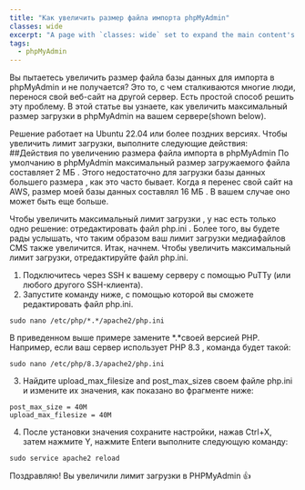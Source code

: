 ```yaml
---
title: "Как увеличить размер файла импорта phpMyAdmin"
classes: wide
excerpt: "A page with `classes: wide` set to expand the main content's width."
tags: 
  - phpMyAdmin
---
```


Вы пытаетесь увеличить размер файла базы данных для импорта в phpMyAdmin и не получается? Это то, с чем сталкиваются
многие люди, перенося свой веб-сайт на другой сервер. Есть простой способ решить эту проблему. 
В этой статье вы узнаете,  как увеличить максимальный размер загрузки в phpMyAdmin на вашем сервере(shown below).

Решение  работает на Ubuntu 22.04 или более поздних версиях. Чтобы увеличить лимит загрузки, выполните следующие действия:
##Действия по увеличению размера файла импорта в phpMyAdmin
По умолчанию в  phpMyAdmin максимальный размер загружаемого файла составляет 2 МБ . Этого недостаточно для  загрузки базы данных большего размера ,
как это часто бывает. Когда я перенес свой сайт на AWS,  размер моей базы данных составлял 16 МБ . 
В вашем случае оно может быть еще больше.

Чтобы увеличить максимальный лимит загрузки , у нас есть только одно решение: отредактировать файл php.ini .
Более того, вы будете рады услышать, что таким образом ваш лимит загрузки медиафайлов CMS также увеличится. Итак, начнем.
Чтобы увеличить максимальный лимит загрузки, отредактируйте файл php.ini.

1. Подключитесь через SSH к вашему серверу с помощью PuTTy (или любого другого SSH-клиента).
2. Запустите команду ниже, с помощью которой вы сможете редактировать файл php.ini.

```
sudo nano /etc/php/*.*/apache2/php.ini
```
В приведенном выше примере замените *.*своей версией PHP. Например, если ваш сервер использует PHP 8.3 , команда будет такой:

```
sudo nano /etc/php/8.3/apache2/php.ini
```
3. Найдите upload_max_filesize and post_max_sizeв своем файле php.ini и измените их значения, как показано во фрагменте ниже:

```
post_max_size = 40M
upload_max_filesize = 40M
```
4. После установки значения сохраните настройки, нажав Ctrl+X, затем нажмите Y, нажмите Enterи выполните следующую команду:

```
sudo service apache2 reload
```

Поздравляю! Вы увеличили лимит загрузки в PHPMyAdmin :+1:

